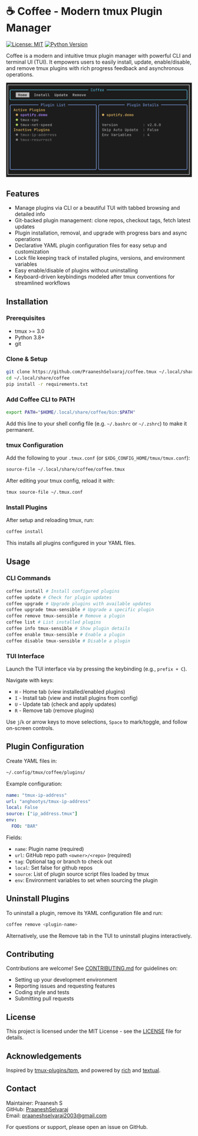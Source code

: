 # ☕ Coffee - Modern tmux Plugin Manager

[![License: MIT](https://img.shields.io/badge/License-MIT-green.svg)](LICENSE) [![Python Version](https://img.shields.io/badge/python-3.8%2B-blue.svg)]()

Coffee is a modern and intuitive tmux plugin manager with powerful CLI and terminal UI (TUI). It empowers users to easily install, update, enable/disable, and remove tmux plugins with rich progress feedback and asynchronous operations.

![Coffee TUI Home](screenshots/coffee-home.png "Coffee TUI Home Tab")

## Features

- Manage plugins via CLI or a beautiful TUI with tabbed browsing and detailed info
- Git-backed plugin management: clone repos, checkout tags, fetch latest updates
- Plugin installation, removal, and upgrade with progress bars and async operations
- Declarative YAML plugin configuration files for easy setup and customization
- Lock file keeping track of installed plugins, versions, and environment variables
- Easy enable/disable of plugins without uninstalling
- Keyboard-driven keybindings modeled after tmux conventions for streamlined workflows

## Installation

### Prerequisites

- tmux >= 3.0
- Python 3.8+
- git

### Clone & Setup

```bash
git clone https://github.com/PraaneshSelvaraj/coffee.tmux ~/.local/share/coffee
cd ~/.local/share/coffee
pip install -r requirements.txt
```

### Add Coffee CLI to PATH

```bash
export PATH="$HOME/.local/share/coffee/bin:$PATH"
```

Add this line to your shell config file (e.g. `~/.bashrc` or `~/.zshrc`) to make it permanent.

### tmux Configuration

Add the following to your `.tmux.conf` (or `$XDG_CONFIG_HOME/tmux/tmux.conf`):

```bash
source-file ~/.local/share/coffee/coffee.tmux
```

After editing your tmux config, reload it with:

```bash
tmux source-file ~/.tmux.conf
```

### Install Plugins

After setup and reloading tmux, run:

```bash
coffee install
```

This installs all plugins configured in your YAML files.

## Usage

### CLI Commands

```bash
coffee install # Install configured plugins
coffee update # Check for plugin updates
coffee upgrade # Upgrade plugins with available updates
coffee upgrade tmux-sensible # Upgrade a specific plugin
coffee remove tmux-sensible # Remove a plugin
coffee list # List installed plugins
coffee info tmux-sensible # Show plugin details
coffee enable tmux-sensible # Enable a plugin
coffee disable tmux-sensible # Disable a plugin
```

### TUI Interface

Launch the TUI interface via by pressing the keybinding (e.g., `prefix + C`).

Navigate with keys:

- `H` - Home tab (view installed/enabled plugins)
- `I` - Install tab (view and install plugins from config)
- `U` - Update tab (check and apply updates)
- `R` - Remove tab (remove plugins)

Use `j`/`k` or arrow keys to move selections, `Space` to mark/toggle, and follow on-screen controls.

## Plugin Configuration

Create YAML files in:

```bash
~/.config/tmux/coffee/plugins/
```

Example configuration:

```yaml
name: "tmux-ip-address"
url: "anghootys/tmux-ip-address"
local: False
source: ["ip_address.tmux"]
env:
  FOO: "BAR"
```

Fields:

- `name`: Plugin name (required)
- `url`: GitHub repo path `<owner>/<repo>` (required)
- `tag`: Optional tag or branch to check out
- `local`: Set false for github repos
- `source`: List of plugin source script files loaded by tmux
- `env`: Environment variables to set when sourcing the plugin

## Uninstall Plugins

To uninstall a plugin, remove its YAML configuration file and run:

```bash
coffee remove <plugin-name>
```

Alternatively, use the Remove tab in the TUI to uninstall plugins interactively.

## Contributing

Contributions are welcome! See [CONTRIBUTING.md](CONTRIBUTING.md) for guidelines on:

- Setting up your development environment
- Reporting issues and requesting features
- Coding style and tests
- Submitting pull requests

## License

This project is licensed under the MIT License - see the [LICENSE](LICENSE) file for details.

## Acknowledgements

Inspired by [tmux-plugins/tpm](https://github.com/tmux-plugins/tpm), and powered by [rich](https://github.com/Textualize/rich) and [textual](https://github.com/Textualize/textual).

## Contact

Maintainer: Praanesh S  
GitHub: [PraaneshSelvaraj](https://github.com/PraaneshSelvaraj)  
Email: praaneshselvaraj2003@gmail.com

For questions or support, please open an issue on GitHub.
